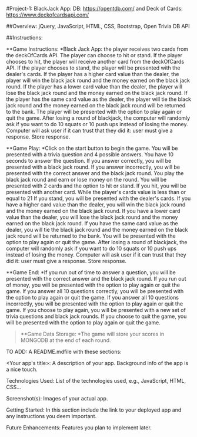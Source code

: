 #Project-1: BlackJack App: DB: https://opentdb.com/ and Deck of Cards: https://www.deckofcardsapi.com/

##Overview: jQuery, JavaScript, HTML, CSS, Bootstrap, Open Trivia DB API

##Instructions:

\**Game Instructions:
*Black Jack App: the player receives two cards from the deckOfCards API. The player can choose to hit or stand. If the player chooses to hit, the player will receive another card from the deckOfCards API. If the player chooses to stand, the player will be presented with the dealer's cards. If the player has a higher card value than the dealer, the player will win the black jack round and the money earned on the black jack round. If the player has a lower card value than the dealer, the player will lose the black jack round and the money earned on the black jack round. If the player has the same card value as the dealer, the player will tie the black jack round and the money earned on the black jack round will be returned to the bank. The player will be presented with the option to play again or quit the game. After losing a round of blackjack, the computer will randomly ask if you want to do 10 squats or 10 push ups instead of losing the money. Computer will ask user if it can trust that they did it: user must give a response. Store response.

\**Game Play:
*Click on the start button to begin the game. You will be presented with a trivia question and 4 possible answers. You have 10 seconds to answer the question. If you answer correctly, you will be presented with a black jack round. If you answer incorrectly, you will be presented with the correct answer and the black jack round. You play the black jack round and earn or lose money on the round. You will be presented with 2 cards and the option to hit or stand. If you hit, you will be presented with another card. While the player's cards value is less than or equal to 21 If you stand, you will be presented with the dealer's cards. If you have a higher card value than the dealer, you will win the black jack round and the money earned on the black jack round. If you have a lower card value than the dealer, you will lose the black jack round and the money earned on the black jack round. If you have the same card value as the dealer, you will tie the black jack round and the money earned on the black jack round will be returned to the bank. You will be presented with the option to play again or quit the game. After losing a round of blackjack, the computer will randomly ask if you want to do 10 squats or 10 push ups instead of losing the money. Computer will ask user if it can trust that they did it: user must give a response. Store response.

\**Game End:
*If you run out of time to answer a question, you will be presented with the correct answer and the black jack round. If you run out of money, you will be presented with the option to play again or quit the game. If you answer all 10 questions correctly, you will be presented with the option to play again or quit the game. If you answer all 10 questions incorrectly, you will be presented with the option to play again or quit the game. If you choose to play again, you will be presented with a new set of trivia questions and black jack rounds. If you choose to quit the game, you will be presented with the option to play again or quit the game.

> \**Game Data Storage:
> *The game will store your scores in MONGODB at the end of each round.

TO ADD:
A README.mdfile with these sections:

<Your app's title>: A description of your app. Background info of the app is a nice touch.

Technologies Used: List of the technologies used, e.g., JavaScript, HTML, CSS...

Screenshot(s): Images of your actual app.

Getting Started: In this section include the link to your deployed app and any instructions you deem important.

Future Enhancements: Features you plan to implement later.
